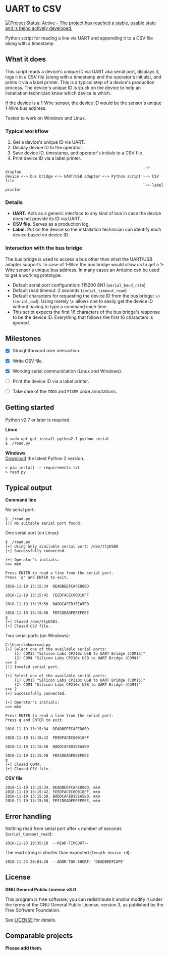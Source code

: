 # UART to CSV

[![Project Status: Active – The project has reached a stable, usable state and is being actively developed.](https://www.repostatus.org/badges/latest/active.svg)](https://www.repostatus.org/#active "Project Status: Active – The project has reached a stable, usable state and is being actively developed.")

Python script for reading a line via UART and appending it to a CSV file along with a timestamp


## What it does

This script reads a device's unique ID via UART aka serial port, displays it, logs it in a CSV file (along with a timestamp and the operator's initials), and prints it via a label printer. This is a typical step of a device's production process. The device's unique ID is stuck on the device to help an installation technician know which device is which.

If the device is a 1-Wire sensor, the device ID would be the sensor's unique 1-Wire bus address.

Tested to work on Windows and Linux.

### Typical workflow
1. Get a device's unique ID via UART.
2. Display device ID to the operator.
3. Save device ID, timestamp, and operator's initials to a CSV file.
4. Print device ID via a label printer.

```text
                                                             .-> display
device <-> bus bridge <-> UART/USB adapter <-> Python script --> CSV file
                                                             `-> label printer
```

### Details
* **UART.** Acts as a generic interface to any kind of bus in case the device does not provide its ID via UART.
* **CSV file.** Serves as a production log.
* **Label.** Put on the device so the installation technician can identify each device based on device ID.

### Interaction with the bus bridge
The bus bridge is used to access a bus other than what the UART/USB adapter supports. In case of 1-Wire the bus bridge would allow us to get a 1-Wire sensor's unique bus address. In many cases an Arduino can be used to get a working prototype.
* Default serial port configuration: 115200 8N1 (`serial_baud_rate`)
* Default read timeout: 2 seconds (`serial_timeout_read`)
* Default characters for requesting the device ID from the bus bridge: `\n` (`serial_cmd`). Using merely `\n` allows one to easily get the device ID without having to type a command each time.
* This script expects the first 16 characters of the bus bridge's response to be the device ID. Everything that follows the first 16 characters is ignored.


## Milestones

* [X] Straightforward user interaction.
* [X] Write CSV file.
* [X] Working serial communication (Linux and Windows).
* [ ] Print the device ID via a label printer.
* [ ] Take care of the `TODO` and `FIXME` code annotations.


## Getting started

Python v2.7 or later is required.

**Linux**
```bash
$ sudo apt-get install python2.7 python-serial
$ ./read.py
```

**Windows**  
[Download](https://www.python.org/downloads/windows/) the latest Python 2 version.
```text
> pip install -r requirements.txt
> read.py
```


## Typical output

**Command line**

No serial port:
```text
$ ./read.py
[!] No suitable serial port found.
```

One serial port (on Linux):
```text
$ ./read.py
[+] Using only available serial port: /dev/ttyUSB0
[+] Successfully connected.

[+] Operator's initials:
>>> mkm

Press ENTER to read a line from the serial port.
Press 'q' and ENTER to exit.

2018-11-19 13:15:34  DEADBEEFCAFED00D

2018-11-19 13:15:42  FEEDFACEC00010FF

2018-11-19 13:15:50  BADDCAFED15EA5E0

2018-11-19 13:15:58  FEE1DEADFEEEFEEE
q
[+] Closed /dev/ttyUSB1.
[+] Closed CSV file.
```

Two serial ports (on Windows):
```text
C:\Users\mkm>read.py
[+] Select one of the available serial ports:
    (1) COM15 "Silicon Labs CP210x USB to UART Bridge (COM15)"
    (2) COM4 "Silicon Labs CP210x USB to UART Bridge (COM4)"
>>> 3
[!] Invalid serial port.

[+] Select one of the available serial ports:
    (1) COM15 "Silicon Labs CP210x USB to UART Bridge (COM15)"
    (2) COM4 "Silicon Labs CP210x USB to UART Bridge (COM4)"
>>> 2
[+] Successfully connected.

[+] Operator's initials:
>>> mkm

Press ENTER to read a line from the serial port.
Press q and ENTER to exit.

2018-11-19 13:15:34  DEADBEEFCAFED00D

2018-11-19 13:15:42  FEEDFACEC00010FF

2018-11-19 13:15:50  BADDCAFED15EA5E0

2018-11-19 13:15:58  FEE1DEADFEEEFEEE
q
[+] Closed COM4.
[+] Closed CSV file.
```


**CSV file**

```text
2018-11-19 13:15:34, DEADBEEFCAFED00D, mkm
2018-11-19 13:15:42, FEEDFACEC00010FF, mkm
2018-11-19 13:15:50, BADDCAFED15EA5E0, mkm
2018-11-19 13:15:58, FEE1DEADFEEEFEEE, mkm
```


## Error handling

Nothing read from serial port after `x` number of seconds (`serial_timeout_read`):
```text
2018-11-23 19:35:18  --READ-TIMEOUT--
```

The read string is shorter than expected (`length_device_id`):
```text
2018-11-23 20:01:20  --ADDR-TOO-SHORT: 'DEADBEEFCAFE'
```


## License

**GNU General Public License v3.0**

This program is free software; you can redistribute it and/or modify it under the terms of the GNU General Public License, version 3, as published by the Free Software Foundation.

See [LICENSE](LICENSE) for details.


## Comparable projects

**Please add them.**

